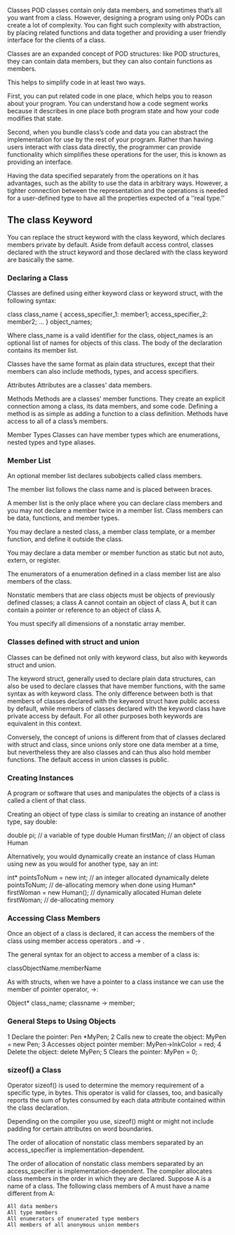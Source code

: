 Classes
POD classes contain only data members, and sometimes that’s all you want from a class. However, designing a program using only PODs can create a lot of complexity. You can fight such complexity with abstraction, by placing related functions and data together and providing a user friendly interface for the clients of a class.

Classes are an expanded concept of POD structures: like POD structures, they can contain data members, but they can also contain functions as members.

This helps to simplify code in at least two ways.

First, you can put related code in one place, which helps you to reason about your program. You can understand how a code segment works because it describes in one place both program state and how your code modifies that state.

Second, when you bundle class’s code and data you can abstract the implementation for use by the rest of your program. Rather than having users interact with class data directly, the programmer can provide functionality which simplifies these operations for the user, this is known as providing an interface.


Having the data specified separately from the operations on it has advantages, such as the ability to use the data in arbitrary ways. However, a tighter connection between the representation and the operations is needed for a user-defined type to have all the properties expected of a ‘‘real type.’’






## The class Keyword
You can replace the struct keyword with the class keyword, which declares members private by default. Aside from default access control, classes declared with the struct keyword and those declared with the class keyword are basically the same.

### Declaring a Class

Classes are defined using either keyword class or keyword struct, with the following syntax:

class class_name {
  access_specifier_1:
    member1;
  access_specifier_2:
    member2;
  ...
} object_names;

Where class_name is a valid identifier for the class, object_names is an optional list of names for objects of this class. The body of the declaration contains its member list.

Classes have the same format as plain data structures, except that their members can also include methods, types, and access specifiers.

Attributes
Attributes are a classes' data members.

Methods
Methods are a classes' member functions. They create an explicit connection among a class, its data members, and some code. Defining a method is as simple as adding a function to a class definition. Methods have access to all of a class’s members.

Member Types
Classes can have member types which are enumerations, nested types and type aliases.



### Member List
An optional member list declares subobjects called class members.

The member list follows the class name and is placed between braces.

A member list is the only place where you can declare class members and you may not declare a member twice in a member list. Class members can be data, functions, and member types.

You may declare a nested class, a member class template, or a member function, and define it outside the class.

You may declare a data member or member function as static but not auto, extern, or register.

The enumerators of a enumeration defined in a class member list are also members of the class.

Nonstatic members that are class objects must be objects of previously defined classes; a class A cannot contain an object of class A, but it can contain a pointer or reference to an object of class A.

You must specify all dimensions of a nonstatic array member.






### Classes defined with struct and union
Classes can be defined not only with keyword class, but also with keywords struct and union.

The keyword struct, generally used to declare plain data structures, can also be used to declare classes that have member functions, with the same syntax as with keyword class. The only difference between both is that members of classes declared with the keyword struct have public access by default, while members of classes declared with the keyword class have private access by default. For all other purposes both keywords are equivalent in this context.

Conversely, the concept of unions is different from that of classes declared with struct and class, since unions only store one data member at a time, but nevertheless they are also classes and can thus also hold member functions. The default access in union classes is public.












### Creating Instances
A program or software that uses and manipulates the objects of a class is called a client of that class.

Creating an object of type class is similar to creating an instance of another type, say double:

  double pi;        // a variable of type double
  Human firstMan;   // an object of class Human

Alternatively, you would dynamically create an instance of class Human using new as you would for another type, say an int:

  int* pointsToNum = new int;         // an integer allocated dynamically
  delete pointsToNum;                 // de-allocating memory when done using
  Human* firstWoman = new Human();    // dynamically allocated Human
  delete firstWoman;                  // de-allocating memory




### Accessing Class Members
Once an object of a class is declared, it can access the members of the class using member access operators . and -> .

The general syntax for an object to access a member of a class is:

  classObjectName.memberName

As with structs, when we have a pointer to a class instance we can use the member of pointer operator, ->:

  Object* class_name;
  classname -> member;




### General Steps to Using Objects
1 Declare the pointer:                        Pen *MyPen;
2 Calls new to create the object:             MyPen = new Pen;
3 Accesses object pointer member:             MyPen->InkColor = red;
4 Delete the object:                          delete MyPen;
5 Clears the pointer:                         MyPen = 0;



### sizeof() a Class
Operator sizeof() is used to determine the memory requirement of a specific type, in bytes. This operator is valid for classes, too, and basically reports the sum of bytes consumed by each data attribute contained within the class declaration.

Depending on the compiler you use, sizeof() might or might not include padding for certain attributes on word boundaries.








The order of allocation of nonstatic class members separated by an access_specifier is implementation-dependent.

The order of allocation of nonstatic class members separated by an access_specifier is implementation-dependent. The compiler allocates class members in the order in which they are declared.
Suppose A is a name of a class. The following class members of A must have a name different from A:

    All data members
    All type members
    All enumerators of enumerated type members
    All members of all anonymous union members
